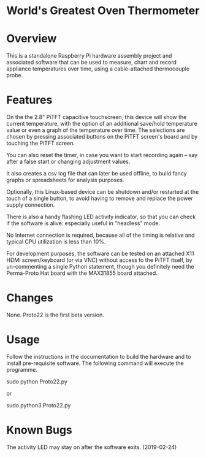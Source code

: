 # World's Greatest Oven Thermometer
# Overview
This is a standalone Raspberry Pi hardware assembly project and associated software that can be used to measure, chart and record appliance temperatures over time, using a cable-attached thermocouple probe.
# Features
On the the 2.8" PiTFT capacitive touchscreen, this device will show the current temperature, with the option of an additional save/hold temperature value or even a graph of the temperature over time.
The selections are chosen by pressing associated buttons on the PiTFT screen's board and by touching the PiTFT screen.

You can also reset the timer, in case you want to start recording again – say after a false start or changing adjustment values.

It also creates a csv log file that can later be used offline, to build fancy graphs or spreadsheets for analysis purposes.

Optionally, this Linux-based device can be shutdown and/or restarted at the touch of a single button, to avoid having to remove and replace the power supply connection.

There is also a handy flashing LED activity indicator, so that you can check if the software is alive: especially useful in "headless" mode.

No Internet connection is required, because all of the timing is relative and typical CPU utilization is less than 10%.

For development purposes, the software can be tested on an attached X11 HDMI screen/keyboard (or via VNC) without access to the PiTFT itself, by un-commenting a single Python statement, though you definitely need the Perma-Proto Hat board with the MAX31855 board attached.
# Changes
None. Proto22 is the first beta version.
# Usage
Follow the instructions in the documentation to build the hardware and to install pre-requisite software.
The following command will execute the programme.

sudo python Proto22.py

or

sudo python3 Proto22.py
# Known Bugs
The activity LED may stay on after the software exits. (2019-02-24)
